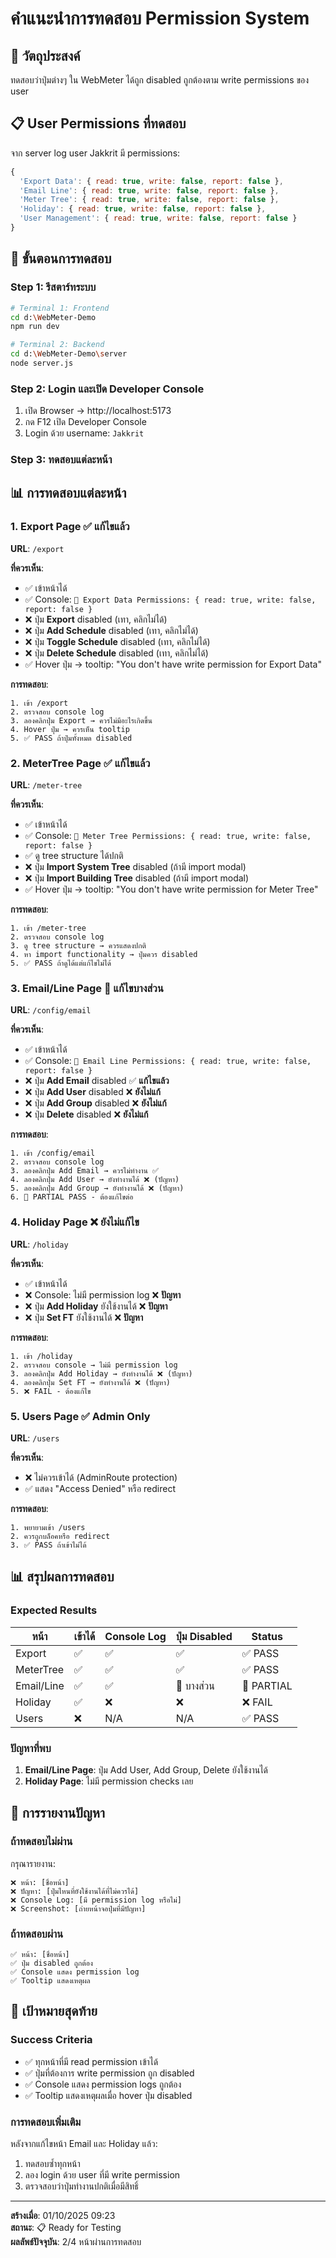 # คำแนะนำการทดสอบ Permission System

## 🎯 **วัตถุประสงค์**
ทดสอบว่าปุ่มต่างๆ ใน WebMeter ได้ถูก disabled ถูกต้องตาม write permissions ของ user

## 📋 **User Permissions ที่ทดสอบ**
จาก server log user Jakkrit มี permissions:
```javascript
{
  'Export Data': { read: true, write: false, report: false },
  'Email Line': { read: true, write: false, report: false },
  'Meter Tree': { read: true, write: false, report: false },
  'Holiday': { read: true, write: false, report: false },
  'User Management': { read: true, write: false, report: false }
}
```

## 🚀 **ขั้นตอนการทดสอบ**

### **Step 1: รีสตาร์ทระบบ**
```bash
# Terminal 1: Frontend
cd d:\WebMeter-Demo
npm run dev

# Terminal 2: Backend
cd d:\WebMeter-Demo\server
node server.js
```

### **Step 2: Login และเปิด Developer Console**
1. เปิด Browser → http://localhost:5173
2. กด F12 เปิด Developer Console
3. Login ด้วย username: `Jakkrit`

### **Step 3: ทดสอบแต่ละหน้า**

## 📊 **การทดสอบแต่ละหน้า**

### **1. Export Page** ✅ **แก้ไขแล้ว**
**URL**: `/export`

**ที่ควรเห็น**:
- ✅ เข้าหน้าได้
- ✅ Console: `📝 Export Data Permissions: { read: true, write: false, report: false }`
- ❌ ปุ่ม **Export** disabled (เทา, คลิกไม่ได้)
- ❌ ปุ่ม **Add Schedule** disabled (เทา, คลิกไม่ได้)
- ❌ ปุ่ม **Toggle Schedule** disabled (เทา, คลิกไม่ได้)
- ❌ ปุ่ม **Delete Schedule** disabled (เทา, คลิกไม่ได้)
- ✅ Hover ปุ่ม → tooltip: "You don't have write permission for Export Data"

**การทดสอบ**:
```
1. เข้า /export
2. ตรวจสอบ console log
3. ลองคลิกปุ่ม Export → ควรไม่มีอะไรเกิดขึ้น
4. Hover ปุ่ม → ควรเห็น tooltip
5. ✅ PASS ถ้าปุ่มทั้งหมด disabled
```

### **2. MeterTree Page** ✅ **แก้ไขแล้ว**
**URL**: `/meter-tree`

**ที่ควรเห็น**:
- ✅ เข้าหน้าได้
- ✅ Console: `📝 Meter Tree Permissions: { read: true, write: false, report: false }`
- ✅ ดู tree structure ได้ปกติ
- ❌ ปุ่ม **Import System Tree** disabled (ถ้ามี import modal)
- ❌ ปุ่ม **Import Building Tree** disabled (ถ้ามี import modal)
- ✅ Hover ปุ่ม → tooltip: "You don't have write permission for Meter Tree"

**การทดสอบ**:
```
1. เข้า /meter-tree
2. ตรวจสอบ console log
3. ดู tree structure → ควรแสดงปกติ
4. หา import functionality → ปุ่มควร disabled
5. ✅ PASS ถ้าดูได้แต่แก้ไขไม่ได้
```

### **3. Email/Line Page** 🔄 **แก้ไขบางส่วน**
**URL**: `/config/email`

**ที่ควรเห็น**:
- ✅ เข้าหน้าได้
- ✅ Console: `📝 Email Line Permissions: { read: true, write: false, report: false }`
- ❌ ปุ่ม **Add Email** disabled ✅ **แก้ไขแล้ว**
- ❌ ปุ่ม **Add User** disabled ❌ **ยังไม่แก้**
- ❌ ปุ่ม **Add Group** disabled ❌ **ยังไม่แก้**
- ❌ ปุ่ม **Delete** disabled ❌ **ยังไม่แก้**

**การทดสอบ**:
```
1. เข้า /config/email
2. ตรวจสอบ console log
3. ลองคลิกปุ่ม Add Email → ควรไม่ทำงาน ✅
4. ลองคลิกปุ่ม Add User → ยังทำงานได้ ❌ (ปัญหา)
5. ลองคลิกปุ่ม Add Group → ยังทำงานได้ ❌ (ปัญหา)
6. 🔄 PARTIAL PASS - ต้องแก้ไขต่อ
```

### **4. Holiday Page** ❌ **ยังไม่แก้ไข**
**URL**: `/holiday`

**ที่ควรเห็น**:
- ✅ เข้าหน้าได้
- ❌ Console: ไม่มี permission log ❌ **ปัญหา**
- ❌ ปุ่ม **Add Holiday** ยังใช้งานได้ ❌ **ปัญหา**
- ❌ ปุ่ม **Set FT** ยังใช้งานได้ ❌ **ปัญหา**

**การทดสอบ**:
```
1. เข้า /holiday
2. ตรวจสอบ console → ไม่มี permission log
3. ลองคลิกปุ่ม Add Holiday → ยังทำงานได้ ❌ (ปัญหา)
4. ลองคลิกปุ่ม Set FT → ยังทำงานได้ ❌ (ปัญหา)
5. ❌ FAIL - ต้องแก้ไข
```

### **5. Users Page** ✅ **Admin Only**
**URL**: `/users`

**ที่ควรเห็น**:
- ❌ ไม่ควรเข้าได้ (AdminRoute protection)
- ✅ แสดง "Access Denied" หรือ redirect

**การทดสอบ**:
```
1. พยายามเข้า /users
2. ควรถูกบล็อคหรือ redirect
3. ✅ PASS ถ้าเข้าไม่ได้
```

## 📊 **สรุปผลการทดสอบ**

### **Expected Results**
| หน้า | เข้าได้ | Console Log | ปุ่ม Disabled | Status |
|------|--------|-------------|---------------|--------|
| Export | ✅ | ✅ | ✅ | ✅ PASS |
| MeterTree | ✅ | ✅ | ✅ | ✅ PASS |
| Email/Line | ✅ | ✅ | 🔄 บางส่วน | 🔄 PARTIAL |
| Holiday | ✅ | ❌ | ❌ | ❌ FAIL |
| Users | ❌ | N/A | N/A | ✅ PASS |

### **ปัญหาที่พบ**
1. **Email/Line Page**: ปุ่ม Add User, Add Group, Delete ยังใช้งานได้
2. **Holiday Page**: ไม่มี permission checks เลย

## 🔧 **การรายงานปัญหา**

### **ถ้าทดสอบไม่ผ่าน**
กรุณารายงาน:
```
❌ หน้า: [ชื่อหน้า]
❌ ปัญหา: [ปุ่มไหนที่ยังใช้งานได้ที่ไม่ควรได้]
❌ Console Log: [มี permission log หรือไม่]
❌ Screenshot: [ถ่ายหน้าจอปุ่มที่มีปัญหา]
```

### **ถ้าทดสอบผ่าน**
```
✅ หน้า: [ชื่อหน้า]
✅ ปุ่ม disabled ถูกต้อง
✅ Console แสดง permission log
✅ Tooltip แสดงเหตุผล
```

## 🎯 **เป้าหมายสุดท้าย**

### **Success Criteria**
- ✅ ทุกหน้าที่มี read permission เข้าได้
- ✅ ปุ่มที่ต้องการ write permission ถูก disabled
- ✅ Console แสดง permission logs ถูกต้อง
- ✅ Tooltip แสดงเหตุผลเมื่อ hover ปุ่ม disabled

### **การทดสอบเพิ่มเติม**
หลังจากแก้ไขหน้า Email และ Holiday แล้ว:
1. ทดสอบซ้ำทุกหน้า
2. ลอง login ด้วย user ที่มี write permission
3. ตรวจสอบว่าปุ่มทำงานปกติเมื่อมีสิทธิ์

---
**สร้างเมื่อ**: 01/10/2025 09:23  
**สถานะ**: 📋 Ready for Testing  
**ผลลัพธ์ปัจจุบัน**: 2/4 หน้าผ่านการทดสอบ
